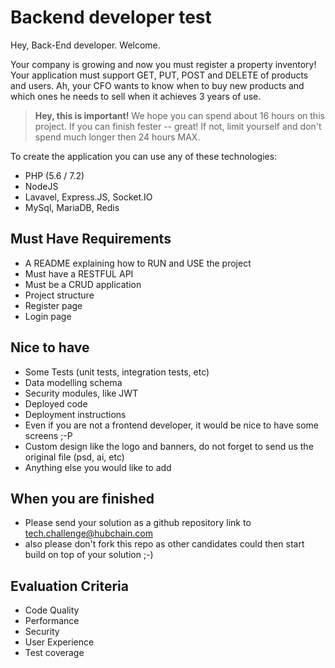 # Backend developer test

Hey, Back-End developer. Welcome.

Your company is growing and now you must register a property inventory! Your application must support GET, PUT, POST and DELETE of products and users. Ah, your CFO wants to know when to buy new products and which ones he needs to sell when it achieves 3 years of use.

> **Hey, this is important!** We hope you can spend about 16 hours on this project. If you can finish fester -- great! If not, limit yourself and don't spend much longer then 24 hours MAX.

To create the application you can use any of these technologies:

- PHP (5.6 / 7.2)
- NodeJS
- Lavavel, Express.JS, Socket.IO
-  MySql, MariaDB, Redis

## Must Have Requirements

- A README explaining how to RUN and USE the project
- Must have a RESTFUL API
- Must be a CRUD application
- Project structure
- Register page
- Login page

## Nice to have

- Some Tests (unit tests, integration tests, etc)
- Data modelling schema
- Security modules, like JWT
- Deployed code
- Deployment instructions
- Even if you are not a frontend developer, it would be nice to have some screens ;-P
- Custom design like the logo and banners, do not forget to send us the original file (psd, ai, etc)
- Anything else you would like to add

## When you are finished

- Please send your solution as a github repository link to tech.challenge@hubchain.com
- also please don't fork this repo as other candidates could then start build on top of your solution ;-)

## Evaluation Criteria

- Code Quality
- Performance
- Security
- User Experience
- Test coverage

